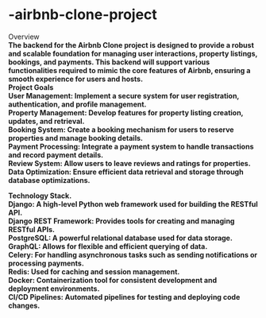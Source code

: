 # -airbnb-clone-project
Overview<b> <br/>
The backend for the Airbnb Clone project is designed to provide a robust and scalable foundation for managing user interactions, property listings, bookings, and payments. This backend will support various functionalities required to mimic the core features of Airbnb, ensuring a smooth experience for users and hosts.<br/>
Project Goals<br/>
User Management: Implement a secure system for user registration, authentication, and profile management.<br/>
Property Management: Develop features for property listing creation, updates, and retrieval.<br/>
Booking System: Create a booking mechanism for users to reserve properties and manage booking details.<br/>
Payment Processing: Integrate a payment system to handle transactions and record payment details.<br/>
Review System: Allow users to leave reviews and ratings for properties.<br/>
Data Optimization: Ensure efficient data retrieval and storage through database optimizations.<br/>

Technology Stack.<br/>
Django: A high-level Python web framework used for building the RESTful API.<br/>
Django REST Framework: Provides tools for creating and managing RESTful APIs.<br/>
PostgreSQL: A powerful relational database used for data storage.<br/>
GraphQL: Allows for flexible and efficient querying of data.<br/>
Celery: For handling asynchronous tasks such as sending notifications or processing payments.<br/>
Redis: Used for caching and session management.<br/>
Docker: Containerization tool for consistent development and deployment environments.<br/>
CI/CD Pipelines: Automated pipelines for testing and deploying code changes.<br/>
